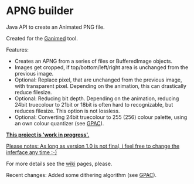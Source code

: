 APNG builder
==
Java API to create an Animated PNG file.

Created for the [Ganimed](https://github.com/Moon70/Ganimed) tool.

Features:

- Creates an APNG from a series of files or BufferedImage objects.
- Images get cropped, if top/bottom/left/right area is unchanged from the previous image.
- Optional: Replace pixel, that are unchanged from the previous image, with transparent pixel. Depending on the animation, this can drastically reduce filesize.
- Optional: Reducing bit depth. Depending on the animation, reducing 24bit truecolour to 21bit or 18bit is often hard to recognizable, but reduces filesize. This option is not lossless.
- Optional: Converting 24bit truecolour to 255 (256) colour palette, using an own colour quantizer (see [GPAC](https://github.com/Moon70/GPAC)).

**<u>This project is 'work in progress'.</u>**

<u>Please notes: As long as version 1.0 is not final, i feel free to change the inferface any time :-)</u>

For more details see the [wiki](https://github.com/Moon70/APNG-builder/wiki) pages, please.



Recent changes: Added some dithering algorithm (see [GPAC](https://github.com/Moon70/GPAC)).